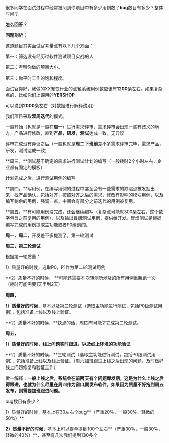 很多同学在面试过程中经常被问到你项目中有多少用例数？**bug**数目有多少？整体时间？

 **怎么回答？** 

 **问题剖析：** 

这道题目其实面试官考量点有以下几个方面： 

第一：筛选没有经历过软件测试项目实战的人  

第二：考察你做的项目大小。  

第三：你平时工作的饱和程度。  

面试官你好，我做的XX餐饮行业的点餐系统用例数应该有**1200**条左右。如果复杂点的，比如你们上课用的**YERSHOP**  

可以说到**2000**条左右（对数据进行解释说明） 

我们项目采取**双周迭代**的模式。

  一般开始（也就是一般在**周一**）进行需求评审，需求评审会出现一些有歧义的地方，产品进行修改，直到**产品，研发，测试**达成一致，无异议  

评审完成没有异议之后（一般也就是**周二下班前**差不多需求评审完毕，需求产品，研发，测试达成一致）

**周三，**测试基于确定的需求进行测试计划的编写（一般耗时2个小时左右，企业都有固定的模板）    

计划完成之后，进行测试用例的编写 

**周四，**写用例，在编写用例的过程中甚至会有一些需求的缺陷点被发掘出来，找产品确认，包括对齐，按照对齐之后的需求，修改有影响的模块用例，以及编写剩余的用例，强调一点，中间会有部分之前迭代的用例被复用。   

 **周五，**有可能用例没完成，还会继续编写（复杂点可能就300条左右，这个数字包含之前复用的用例），以及输出冒烟测试用例，提供给开发。冒烟测试是根据编写完成的用例提取主功能或者P0级别的。

**周一**，**周二**，开发差不多提测了，第一轮测试

**周三，第二轮测试**

 根据第一轮质量：

1）质量好的时候，选取P0，P1作为第二轮测试用例

**2）质量不好的时候， **可能还需要本次转测所涉及的所有用例重新跑一次（耗时可能需要1天半到2天）

**周四，** 

**1）质量好的时候**，基本以及第三轮测试（选取主功能进行测试，包括P0级测试用例），包括准备上线以及线上验证。

**2）质量不好的时候，**快点的话，周四有可能才完成第二轮测试。

 **周五，**

 **1）质量好的时候，线上问题实时跟进，以及线上环境的功能验证** 

**2）质量不好的时候，**三轮测试（选取主功能进行测试，包括P0级测试用例），包括准备上线以及线上验证。（周六加班跟进上线之后出现的问题，及时做好线上问题修复和验证工作）

做一解释：**一般上线之后，系统会在前两天有个问题爆发期，这是为什么上线之后得跟进，也就为什么尽量在周四作为窗口期发布软件，如果因为质量不好拖到周五发布，则需要加班跟进问题。** 

bug数目有多少？

1）质量好的时候，基本上在30左右个bug**（严重20%，一般30%，轻微的50%）** 

**2）质量不好的时候**，基本上可以提单提到100个左右**（严重30%，一般30%，轻微的40%）**，甚至有几次我们提到130多个